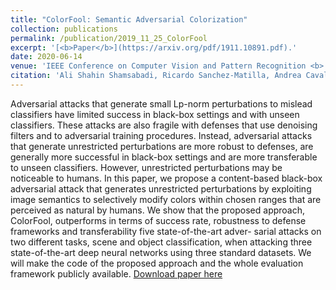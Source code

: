 ```yaml
---
title: "ColorFool: Semantic Adversarial Colorization"
collection: publications
permalink: /publication/2019_11_25_ColorFool
excerpt: '[<b>Paper</b>](https://arxiv.org/pdf/1911.10891.pdf).'
date: 2020-06-14
venue: 'IEEE Conference on Computer Vision and Pattern Recognition <b> (CVPR)</b>'
citation: 'Ali Shahin Shamsabadi, Ricardo Sanchez-Matilla, Andrea Cavallaro. &quot;ColorFool: Semantic Adversarial Colorization.&quot; <i> IEEE Conference on Computer Vision and Pattern Recognition (CVPR), </i> May 14-19, 2020, Seattle, Washington, US.' 
---
```

Adversarial attacks that generate small Lp-norm perturbations to mislead classifiers have limited success in black-box settings and with unseen classifiers. These attacks are also fragile with defenses that use denoising filters and to adversarial training procedures. Instead, adversarial attacks that generate unrestricted perturbations are more robust to defenses, are generally more successful in black-box settings and are more transferable to unseen classifiers. However, unrestricted perturbations may be noticeable to humans. In this paper, we propose a content-based black-box adversarial attack that generates unrestricted perturbations by exploiting image semantics to selectively modify colors within chosen ranges that are perceived as natural by humans. We show that the proposed approach, ColorFool, outperforms in terms of success rate, robustness to defense frameworks and transferability five state-of-the-art adver- sarial attacks on two different tasks, scene and object classification, when attacking three state-of-the-art deep neural networks using three standard datasets. We will make the code of the proposed approach and the whole evaluation framework publicly available.
[Download paper here](https://arxiv.org/pdf/1911.10891.pdf)

